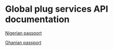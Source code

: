 # Global plug services API documentation

[Nigerian passport](./ngn_passport.md)

[Ghanian passport](./ghana.md)